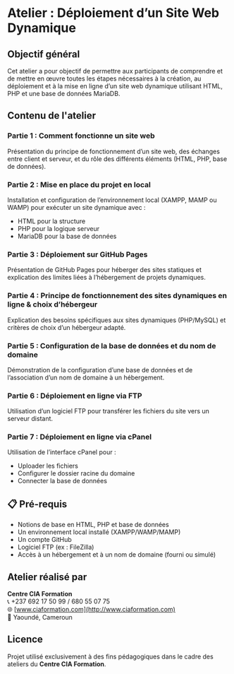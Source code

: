 # Atelier : Déploiement d’un Site Web Dynamique

## Objectif général

Cet atelier a pour objectif de permettre aux participants de comprendre et de mettre en œuvre toutes les étapes nécessaires à la création, au déploiement et à la mise en ligne d’un site web dynamique utilisant HTML, PHP et une base de données MariaDB.


## Contenu de l'atelier

### Partie 1 : Comment fonctionne un site web
Présentation du principe de fonctionnement d’un site web, des échanges entre client et serveur, et du rôle des différents éléments (HTML, PHP, base de données).


### Partie 2 : Mise en place du projet en local
Installation et configuration de l’environnement local (XAMPP, MAMP ou WAMP) pour exécuter un site dynamique avec :
- HTML pour la structure
- PHP pour la logique serveur
- MariaDB pour la base de données


### Partie 3 : Déploiement sur GitHub Pages
Présentation de GitHub Pages pour héberger des sites statiques et explication des limites liées à l’hébergement de projets dynamiques.


### Partie 4 : Principe de fonctionnement des sites dynamiques en ligne & choix d’hébergeur
Explication des besoins spécifiques aux sites dynamiques (PHP/MySQL) et critères de choix d’un hébergeur adapté.


### Partie 5 : Configuration de la base de données et du nom de domaine
Démonstration de la configuration d’une base de données et de l’association d’un nom de domaine à un hébergement.


### Partie 6 : Déploiement en ligne via FTP
Utilisation d’un logiciel FTP pour transférer les fichiers du site vers un serveur distant.


### Partie 7 : Déploiement en ligne via cPanel
Utilisation de l’interface cPanel pour :
- Uploader les fichiers
- Configurer le dossier racine du domaine
- Connecter la base de données


## 📋 Pré-requis

- Notions de base en HTML, PHP et base de données
- Un environnement local installé (XAMPP/WAMP/MAMP)
- Un compte GitHub
- Logiciel FTP (ex : FileZilla)
- Accès à un hébergement et à un nom de domaine (fourni ou simulé)


## Atelier réalisé par
**Centre CIA Formation**  
📞 +237 692 17 50 99 / 680 55 07 75  
🌐 [www.ciaformation.com](http://www.ciaformation.com)  
📍 Yaoundé, Cameroun  


## Licence
Projet utilisé exclusivement à des fins pédagogiques dans le cadre des ateliers du **Centre CIA Formation**.
